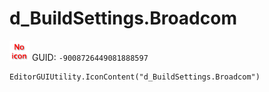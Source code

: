 # d_BuildSettings.Broadcom
![](/img/d_BuildSettings.Broadcom.png)
GUID: `-9008726449081888597`
```
EditorGUIUtility.IconContent("d_BuildSettings.Broadcom")
```
